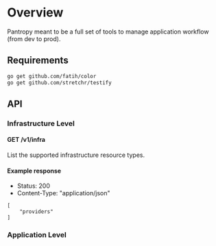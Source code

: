 # Overview

Pantropy meant to be a full set of tools to manage application workflow (from dev to prod).

## Requirements

```bash
go get github.com/fatih/color
go get github.com/stretchr/testify
```

## API

### Infrastructure Level

#### GET /v1/infra

List the supported infrastructure resource types.

#### Example response

* Status: 200
* Content-Type: "application/json"

```
[
	"providers"
]
```

### Application Level